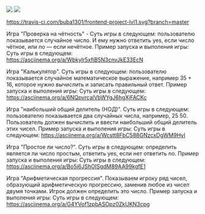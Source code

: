 <a href="https://codeclimate.com/github/codeclimate/codeclimate/maintainability"><img src="https://api.codeclimate.com/v1/badges/a99a88d28ad37a79dbf6/maintainability" /></a>
<a href="https://codeclimate.com/github/codeclimate/codeclimate/test_coverage"><img src="https://api.codeclimate.com/v1/badges/a99a88d28ad37a79dbf6/test_coverage" /></a>

https://travis-ci.com/buba1301/frontend-project-lvl1.svg?branch=master

Игра "Проверка на чётность" - Суть игры в следующем: пользователю показывается случайное число. И ему нужно ответить yes, если число чётное, или no — если нечётное.
Пример запуска и выполения игры: Суть игры в следующем: https://asciinema.org/a/Wbkylr5xfiB5N3cnvJkE33EcN

Игра "Калькулятор". Суть игры в следующем: пользователю показывается случайное математическое выражение, например 35 + 16, которое нужно вычислить и записать правильный ответ.
Пример запуска и выполения игры: Суть игры в следующем: https://asciinema.org/a/6NQpvrcalVbWYgJ6hgXjFACKc

Игра "наибольший общий делитель (НОД)". Суть игры в следующем: пользователю показывается два случайных числа, например, 25 50. 
Пользователь должен вычислить и ввести наибольший общий делитель этих чисел.
Пример запуска и выполения игры: Суть игры в следующем: https://asciinema.org/a/Wcstt8FbC588GNzcxDgWM9HyI

Игра "Простое ли число?". Суть игры в следующем: определить является ли число простым, ответить yes, если нет ответить no.
Пример запуска и выполения игры: Суть игры в следующем: https://asciinema.org/a/Bo5i6JShOlSgdM89AA99kgfE1

Игра "Арифметическая прогрессия". Показываем игроку ряд чисел, образующий арифметическую прогрессию, заменив любое из чисел двумя точками. 
Игрок должен определить это число.
Пример запуска и выполения игры: Суть игры в следующем: https://asciinema.org/a/G4YVof1zpbASOpz0ZkUKN3cpg